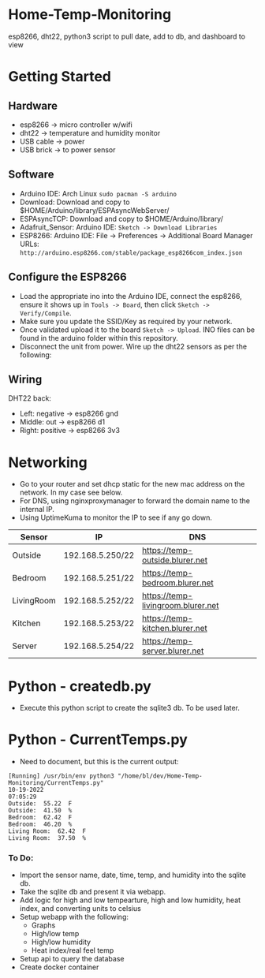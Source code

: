 # Home-Temp-Monitoring
esp8266, dht22, python3 script to pull date, add to db, and dashboard to view

# Getting Started
## Hardware
- esp8266 -> micro controller w/wifi
- dht22 -> temperature and humidity monitor
- USB cable -> power
- USB brick -> to power sensor

## Software 
- Arduino IDE: Arch Linux ``sudo pacman -S arduino``
- Download: Download and copy to $HOME/Arduino/library/ESPAsyncWebServer/
- ESPAsyncTCP: Download and copy to $HOME/Arduino/library/
- Adafruit_Sensor: Arduino IDE: ``Sketch -> Download Libraries``
- ESP8266: Arduino IDE: File -> Preferences -> Additional Board Manager URLs: ``http://arduino.esp8266.com/stable/package_esp8266com_index.json``

## Configure the ESP8266
- Load the appropriate ino into the Arduino IDE, connect the esp8266, ensure it shows up in ``Tools -> Board``, then click ``Sketch -> Verify/Compile``. 
- Make sure you update the SSID/Key as required by your network.
- Once validated upload it to the board ``Sketch -> Upload``. INO files can be found in the arduino folder within this repository. 
- Disconnect the unit from power. Wire up the dht22 sensors as per the following:

## Wiring
DHT22 back:
- Left: negative -> esp8266 gnd
- Middle: out -> esp8266 d1
- Right: positive -> esp8266 3v3

# Networking
- Go to your router and set dhcp static for the new mac address on the network. In my case see below.
- For DNS, using nginxproxymanager to forward the domain name to the internal IP.
- Using UptimeKuma to monitor the IP to see if any go down. 

| Sensor | IP | DNS |
|---|---|---|
| Outside | 192.168.5.250/22| https://temp-outside.blurer.net|
| Bedroom | 192.168.5.251/22| https://temp-bedroom.blurer.net|
| LivingRoom | 192.168.5.252/22| https://temp-livingroom.blurer.net|
| Kitchen | 192.168.5.253/22| https://temp-kitchen.blurer.net|
| Server | 192.168.5.254/22| https://temp-server.blurer.net|

# Python - createdb.py
- Execute this python script to create the sqlite3 db. To be used later. 

# Python - CurrentTemps.py
- Need to document, but this is the current output:

```
[Running] /usr/bin/env python3 "/home/bl/dev/Home-Temp-Monitoring/CurrentTemps.py"
10-19-2022
07:05:29
Outside:  55.22  F
Outside:  41.50  %
Bedroom:  62.42  F
Bedroom:  46.20  %
Living Room:  62.42  F
Living Room:  37.50  %
```

### To Do:
- Import the sensor name, date, time, temp, and humidity into the sqlite db. 
- Take the sqlite db and present it via webapp.
- Add logic for high and low tempearture, high and low humidity, heat index, and converting units to celsius
- Setup webapp with the following:
    - Graphs
    - High/low temp
    - High/low humidity
    - Heat index/real feel temp
- Setup api to query the database
- Create docker container